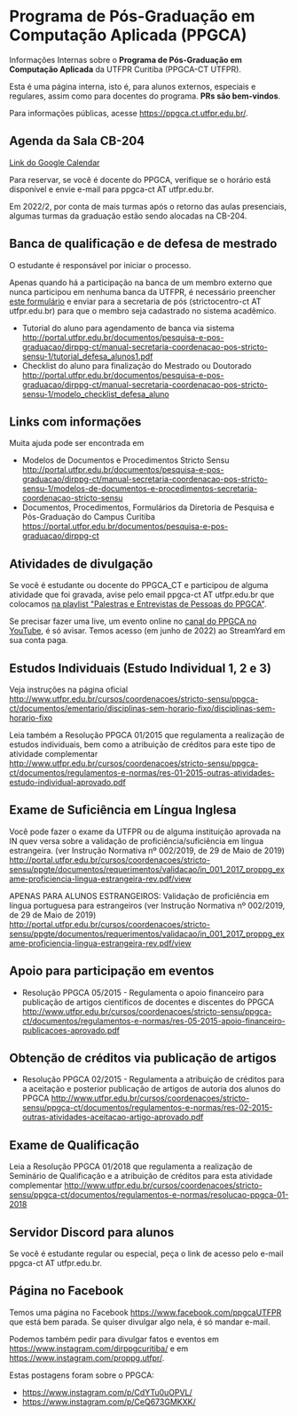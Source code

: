 # Programa de Pós-Graduação em Computação Aplicada (PPGCA)

Informações Internas sobre o **Programa de Pós-Graduação em Computação Aplicada** da UTFPR Curitiba (PPGCA-CT UTFPR).

Esta é uma página interna, isto é, para alunos externos, especiais e regulares, assim como para docentes do programa. **PRs são bem-vindos**.

Para informações públicas, acesse https://ppgca.ct.utfpr.edu.br/. 
 

## Agenda da Sala CB-204

[Link do Google Calendar](https://calendar.google.com/calendar/embed?src=k7m31o1nhmqb2nsckmrvme7e14%40group.calendar.google.com&ctz=America%2FSao_Paulo)


Para reservar, se você é docente do PPGCA, verifique se o horário está disponível e envie e-mail para ppgca-ct AT utfpr.edu.br.

Em 2022/2, por conta de mais turmas após o retorno das aulas presenciais, algumas turmas da graduação estão sendo alocadas na CB-204.

## Banca de qualificação e  de defesa de mestrado

O estudante é responsável por iniciar o processo.

Apenas quando há a participação na banca de um membro externo que nunca participou em nenhuma banca da UTFPR, é necessário preencher [este formulário](http://portal.utfpr.edu.br/documentos/pesquisa-e-pos-graduacao/dirppg-ct/manual-secretaria-coordenacao-pos-stricto-sensu-1/formulario_cadastro_membro_externo_banca) e enviar para a secretaria de pós (strictocentro-ct AT utfpr.edu.br) para que o membro seja cadastrado no sistema acadêmico. 

- Tutorial do aluno para agendamento de banca via sistema http://portal.utfpr.edu.br/documentos/pesquisa-e-pos-graduacao/dirppg-ct/manual-secretaria-coordenacao-pos-stricto-sensu-1/tutorial_defesa_alunos1.pdf
- Checklist do aluno para finalização do Mestrado ou Doutorado http://portal.utfpr.edu.br/documentos/pesquisa-e-pos-graduacao/dirppg-ct/manual-secretaria-coordenacao-pos-stricto-sensu-1/modelo_checklist_defesa_aluno


## Links com informações

Muita ajuda pode ser encontrada em 
- Modelos de Documentos e Procedimentos Stricto Sensu http://portal.utfpr.edu.br/documentos/pesquisa-e-pos-graduacao/dirppg-ct/manual-secretaria-coordenacao-pos-stricto-sensu-1/modelos-de-documentos-e-procedimentos-secretaria-coordenacao-stricto-sensu
- Documentos, Procedimentos, Formulários da Diretoria de Pesquisa e Pós-Graduação do Campus Curitiba https://portal.utfpr.edu.br/documentos/pesquisa-e-pos-graduacao/dirppg-ct 


## Atividades de divulgação

Se você é estudante ou docente do PPGCA_CT e participou de alguma atividade que foi gravada, avise pelo email ppgca-ct AT utfpr.edu.br que colocamos [na playlist "Palestras e Entrevistas de Pessoas do PPGCA"](https://www.youtube.com/playlist?list=PL48C-h4_CFXalhaFFXQDjC7oQItg5HIuI).

Se precisar fazer uma live, um evento online no [canal do PPGCA no YouTube](https://www.youtube.com/channel/UC1NFKLdtolDa7jkB0uU0bJg/), é só avisar. Temos acesso (em junho de 2022) ao StreamYard em sua conta paga. 


## Estudos Individuais (Estudo Individual 1, 2 e 3)

Veja instruções na página oficial http://www.utfpr.edu.br/cursos/coordenacoes/stricto-sensu/ppgca-ct/documentos/ementario/disciplinas-sem-horario-fixo/disciplinas-sem-horario-fixo

Leia também a Resolução PPGCA 01/2015 que regulamenta a realização de estudos individuais, bem como a atribuição de créditos para este tipo de atividade complementar http://www.utfpr.edu.br/cursos/coordenacoes/stricto-sensu/ppgca-ct/documentos/regulamentos-e-normas/res-01-2015-outras-atividades-estudo-individual-aprovado.pdf

## Exame de Suficiência em Língua Inglesa

Você pode fazer o exame da UTFPR ou de alguma instituição aprovada na IN quev versa sobre a validação de proficiência/suficiência em língua estrangeira. (ver Instrução Normativa nº 002/2019, de 29 de Maio de 2019) http://portal.utfpr.edu.br/cursos/coordenacoes/stricto-sensu/ppgte/documentos/requerimentos/validacao/in_001_2017_proppg_exame-proficiencia-lingua-estrangeira-rev.pdf/view

APENAS PARA ALUNOS ESTRANGEIROS: Validação de proficiência em língua portuguesa para estrangeiros (ver Instrução Normativa nº 002/2019, de 29 de Maio de 2019) http://portal.utfpr.edu.br/cursos/coordenacoes/stricto-sensu/ppgte/documentos/requerimentos/validacao/in_001_2017_proppg_exame-proficiencia-lingua-estrangeira-rev.pdf/view

## Apoio para participação em eventos

- Resolução PPGCA 05/2015 - Regulamenta o apoio financeiro para publicação de artigos científicos de docentes e discentes do PPGCA http://www.utfpr.edu.br/cursos/coordenacoes/stricto-sensu/ppgca-ct/documentos/regulamentos-e-normas/res-05-2015-apoio-financeiro-publicacoes-aprovado.pdf


## Obtenção de créditos via publicação de artigos 

- Resolução PPGCA 02/2015 - Regulamenta a atribuição de créditos para a aceitação e posterior publicação de artigos de autoria dos alunos do PPGCA
http://www.utfpr.edu.br/cursos/coordenacoes/stricto-sensu/ppgca-ct/documentos/regulamentos-e-normas/res-02-2015-outras-atividades-aceitacao-artigo-aprovado.pdf

## Exame de Qualificação

Leia a Resolução PPGCA 01/2018 que regulamenta a realização de Seminário de Qualificação e a atribuição de créditos para esta atividade complementar http://www.utfpr.edu.br/cursos/coordenacoes/stricto-sensu/ppgca-ct/documentos/regulamentos-e-normas/resolucao-ppgca-01-2018


## Servidor Discord para alunos

Se você é estudante regular ou especial, peça o link de acesso pelo e-mail ppgca-ct AT utfpr.edu.br.

## Página no Facebook

Temos uma página no Facebook https://www.facebook.com/ppgcaUTFPR que está bem parada. Se quiser divulgar algo nela, é só mandar e-mail.

Podemos também pedir para divulgar fatos e eventos em https://www.instagram.com/dirppgcuritiba/ e em https://www.instagram.com/proppg.utfpr/.

Estas postagens foram sobre o PPGCA:
- https://www.instagram.com/p/CdYTu0uOPVL/
- https://www.instagram.com/p/CeQ673GMKXK/





